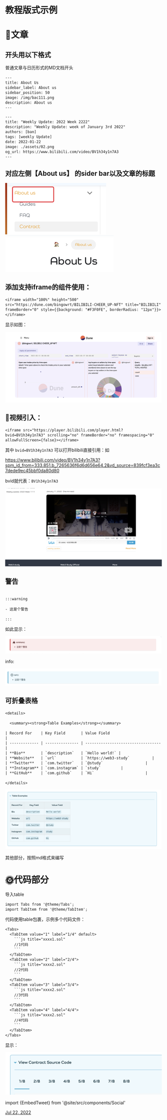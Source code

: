 # 教程版式示例

# 🌝文章

## 开头用以下格式

普通文章与日历形式的MD文档开头

```
---
title: About Us
sidebar_label: About us
sidebar_position: 50
image: /img/bac111.png
description: About us
---
```

```
---
title: "Weekly Update: 2022 Week 2222"
description: "Weekly Update: week of January 3rd 2022"
authors: [ban]
tags: [weekly Update]
date: 2022-01-22
image: ./assets/02.png
og_url: https://www.bilibili.com/video/BV1h34y1n7A3
---
```

## 对应左侧【About us】 的sider bar以及文章的标题

![image.png](assets/image-20220708214402-7rhpupj.png)![image.png](assets/image-20220708214444-68kqkq1.png)

## 添加支持iframe的组件使用：

```
<iframe width="100%" height="500" src="https://dune.com/bingowrt/BILIBILI-CHEER_UP-NFT" title="BILIBILI" frameBorder="0" style={{background: "#F3F0FE", borderRadius: "12px"}}></iframe>
```

显示如图：

![image.png](assets/image-20220708215037-qda7021.png)

## 🌼视频引入：

```
<iframe src="https://player.bilibili.com/player.html?bvid=BV1h34y1n7A3" scrolling="no" frameBorder="no" framespacing="0" allowFullScreen={false}></iframe>
```

其中 `bvid=BV1h34y1n7A3` 可以打开bilibili直接引用：如

https://www.bilibili.com/video/BV1h34y1n7A3?spm_id_from=333.851.b_7265636f6d6d656e64.2&vd_source=839fcf3ea3c7dede9ec45bbf0da80d80

bvid就代表：`BV1h34y1n7A3`

![image.png](assets/image-20220712101659-hytb277.png)


## 警告

```

:::warning

- 这是个警告

:::
```

如此显示：

![image.png](assets/image-20220708215228-2fdan4y.png)

info:

![image.png](assets/image-20220708215354-ntrfh2a.png)

## 可折叠表格

```
<details>

  <summary><strong>Table Examples</strong></summary>

| Record For    | Key Field       | Value Field                        |
| ------------- | --------------- | ---------------------------------- |
| **Bio**       | `description`   | `Hello world!` |
| **Website**   | `url`           | `https://web3-study`          |
| **Twitter**   | `com.twitter`   | `@study`                   |
| **Instagram** | `com.instagram` | `study`         |
| **GitHub**    | `com.github`    | `Hi`                       |

</details>
```

![image.png](assets/image-20220708220147-4g68v2c.png)

其他部分，按照md格式来编写

# 🌞代码部分

导入table

```
import Tabs from '@theme/Tabs';
import TabItem from '@theme/TabItem';
```

代码使用table包裹，示例多个代码文件：

```
<Tabs>
  <TabItem value="1" label="1/4" default>
	‍‍```js title="xxxx1.sol"
	//1代码
	‍‍```
  </TabItem>
  <TabItem value="2" label="2/4">
	‍‍```js title="xxxx2.sol"
	//2代码
	‍‍```
  </TabItem>
  <TabItem value="3" label="3/4">
	‍‍```js title="xxxx2.sol"
	//3代码
	‍‍```
  </TabItem>
  <TabItem value="4" label="4/4">
	‍‍```js title="xxxx2.sol"
	//4代码
	‍‍```
  </TabItem>
</Tabs>
```

显示：

![image.png](assets/image-20220708214000-naw99sz.png)



import {EmbedTweet} from '@site/src/components/Social'

<EmbedTweet class="twitter-tweet" data-dnt="true">
  <a
    href="https://twitter.com/7u3lYyRjnvTlyNq/status/1550291939530244097"
    >Jul 22, 2022</a
  >
</EmbedTweet>